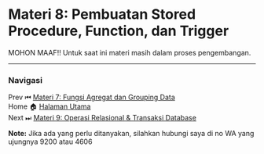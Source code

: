 # **Materi 8: Pembuatan Stored Procedure, Function, dan Trigger**

MOHON MAAF!! Untuk saat ini materi masih dalam proses pengembangan.

---
### **Navigasi**
Prev ⏮ [Materi 7: Fungsi Agregat dan Grouping Data](../7/README.MD) <br>
Home 🏠 [Halaman Utama](../README.MD) <br>
Next ⏭ [Materi 9: Operasi Relasional & Transaksi Database](../9/README.MD)

**Note:** Jika ada yang perlu ditanyakan, silahkan hubungi saya di no WA yang ujungnya 9200 atau 4606